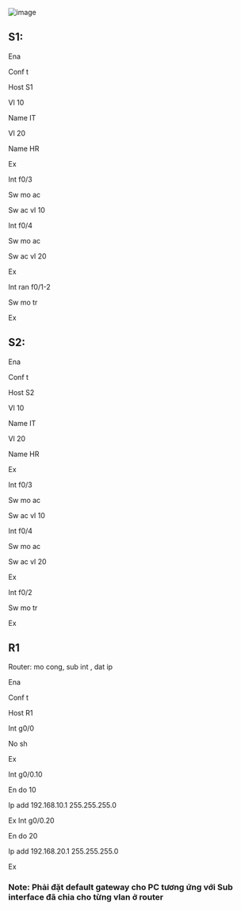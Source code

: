 ![image](https://user-images.githubusercontent.com/50360416/193966313-547eed23-6974-49c5-9f09-6e61e2b79080.png)

## S1:

 Ena
 
Conf t

Host S1

Vl 10

Name IT

Vl 20

Name HR

Ex


Int f0/3

Sw mo ac

Sw ac vl 10

Int f0/4

Sw mo ac

Sw ac vl 20

Ex

Int ran f0/1-2

Sw mo tr

Ex

## S2:

Ena
 
Conf t

Host S2

Vl 10

Name IT

Vl 20

Name HR

Ex


Int f0/3

Sw mo ac

Sw ac vl 10

Int f0/4

Sw mo ac

Sw ac vl 20

Ex

Int f0/2

Sw mo tr

Ex


## R1

Router: mo cong, sub int , dat ip

Ena 

Conf t

Host R1

Int g0/0

No sh

Ex

Int g0/0.10

En do 10

Ip add 192.168.10.1 255.255.255.0

Ex
Int g0/0.20

En do 20

Ip add 192.168.20.1 255.255.255.0

Ex

### Note: Phải đặt default gateway cho PC tương ứng với Sub interface đã chia cho từng vlan ở router



